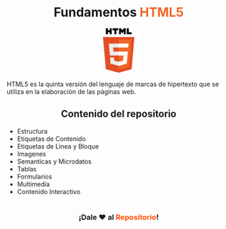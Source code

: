 <div align = "center">
    <h1><strong>Fundamentos<font color="#f06529"> HTML5</font></strong></h1>
</div>

<div align = "center">
    <img src="./img/html5.svg"  width="100px" alt="HTML5 logo">
</div>

<p> HTML5 es la quinta versión del lenguaje de marcas de hipertexto que se utiliza en la elaboración de las páginas web. </p>

<div align = "center">
<h2>Contenido del repositorio</h2>
</div>

<ul>
    <li>Estructura</li>
    <li>Etiquetas de Contenido</li>
    <li>Etiquetas de Linea y Bloque</li>
    <li>Imagenes</li>
    <li>Semanticas y Microdatos</li>
    <li>Tablas</li>
    <li>Formularios</li>
    <li>Multimedia</li>
    <li>Contenido Interactivo</li>
</ul>

#

<!-- Links Redes sociales -->
<!-- [![Twitter: edinvd](https://img.shields.io/twitter/follow/edinvd?style=social)](https://twitter.com/edinvd) -->

<div align = "center">
    <h3 color="#FFC400">¡Dale ❤️ al <strong><font color="#ff4f00">Repositorio</font>!</h3>
</div>
